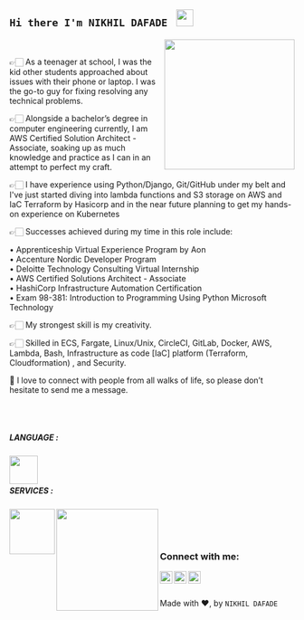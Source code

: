  ### <h2>  `Hi there I'm NIKHIL DAFADE `  <img src="https://raw.githubusercontent.com/MartinHeinz/MartinHeinz/master/wave.gif" width="30px"> </h2>

<!--
**NeekhilD/NeekhilD** is a ✨ _special_ ✨ repository because its `README.md` (this file) appears on your GitHub profile.

Here are some ideas to get you started:

- 🔭 I’m currently working on ...
- 🌱 I’m currently learning ...
- 👯 I’m looking to collaborate on ...
- 🤔 I’m looking for help with ...
- 💬 Ask me about ...
- 📫 How to reach me: ...
- 😄 Pronouns: ...
- ⚡ Fun fact: ...
-->


<img align='right' src="https://media.giphy.com/media/M9gbBd9nbDrOTu1Mqx/giphy.gif" width="230">

<br />

👉🏻 As a teenager at school, I was the kid other students approached about issues with their phone or laptop. I was the go-to guy for fixing resolving any technical problems.

👉🏻 Alongside a bachelor’s degree in computer engineering currently, I am AWS Certified Solution Architect -Associate, soaking up as much knowledge and practice as I can in an attempt to perfect my craft. 

👉🏻 I have experience using Python/Django, Git/GitHub under my belt and I've just started diving into lambda functions and S3 storage on AWS and IaC Terraform by Hasicorp and in the near future planning to get my hands-on experience on Kubernetes 

👉🏻 Successes achieved during my time in this role include:

• Apprenticeship Virtual Experience Program by Aon </br>
• Accenture Nordic Developer Program </br>
• Deloitte Technology Consulting Virtual Internship </br>
• AWS Certified Solutions Architect - Associate </br>
• HashiCorp Infrastructure Automation Certification </br>
• Exam 98-381: Introduction to Programming Using Python Microsoft Technology </br>

👉🏻 My strongest skill is my creativity.

👉🏻 Skilled in ECS, Fargate, Linux/Unix, CircleCI, GitLab, Docker, AWS, Lambda, Bash, Infrastructure as code [IaC] platform (Terraform, Cloudformation) , and Security. 

📲  I love to connect with people from all walks of life, so please don’t hesitate to send me a message.

<br />

<br />


##### LANGUAGE :

  <img align="left" width="50px" src="https://upload.wikimedia.org/wikipedia/commons/thumb/c/c3/Python-logo-notext.svg/2048px-Python-logo-notext.svg.png"/> 
  
  <br />
 
  <br />
  
##### SERVICES : 

<img align="left" width="80px" src="https://download.logo.wine/logo/Amazon_Web_Services/Amazon_Web_Services-Logo.wine.png"/> 

<img align="left" width="180px" src="https://harness.io/wp-content/uploads/2021/07/Terraform-Logo.png"/> 

<br />  











<br />  

<br />



### Connect with me:

[<img align="left" alt=" Twitter" width="22px" src="https://cdn.jsdelivr.net/npm/simple-icons@v3/icons/twitter.svg" />](https://twitter.com/_saurrabbh)

[<img align="left" alt="LinkedIn" width="22px" src="https://cdn.jsdelivr.net/npm/simple-icons@v3/icons/linkedin.svg" />](https://www.linkedin.com/in/starc007/)

[<img align="left" alt="Instagram" width="22px" src="https://cdn.jsdelivr.net/npm/simple-icons@v3/icons/instagram.svg" />](https://www.instagram.com/thesaurrabh/)

<br />  

<br />


Made with ❤, by `NIKHIL DAFADE`
